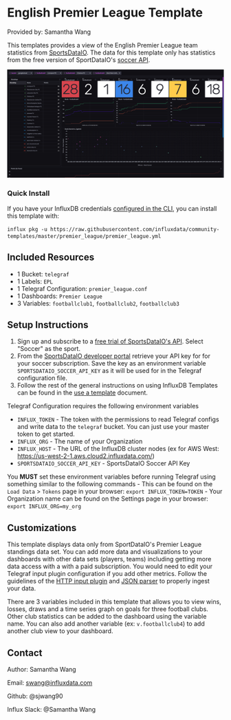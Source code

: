 # English Premier League Template

Provided by: Samantha Wang

This templates provides a view of the English Premier League team statistics from [SportsDataIO](https://sportsdata.io). The data for this template only has statistics from the free version of SportDataIO's [soccer API](https://sportsdata.io/developers/api-documentation/soccer#/free). 


![EPL Dashboard Preview](epl.png)

### Quick Install

If you have your InfluxDB credentials [configured in the CLI](Vhttps://v2.docs.influxdata.com/v2.0/reference/cli/influx/config/), you can install this template with:

```
influx pkg -u https://raw.githubusercontent.com/influxdata/community-templates/master/premier_league/premier_league.yml
```

## Included Resources

- 1 Bucket: `telegraf`
- 1 Labels: `EPL`
- 1 Telegraf Configuration: `premier_league.conf`
- 1 Dashboards: `Premier League`
- 3 Variables: `footballclub1`, `footballclub2`, `footballclub3`

## Setup Instructions
1. Sign up and subscribe to a [free trial of SportsDataIO's API](https://sportsdata.io/cart/free-trial). Select "Soccer" as the sport.
2. From the [SportsDataIO developer portal](https://sportsdata.io/developers/api-documentation/soccer) retrieve your API key for for your soccer subscription. Save the key as an environment variable `SPORTSDATAIO_SOCCER_API_KEY` as it will be used for in the Telegraf configuration file.
3. Follow the rest of the general instructions on using InfluxDB Templates can be found in the [use a template](../docs/use_a_template.md) document.

    
Telegraf Configuration requires the following environment variables
- `INFLUX_TOKEN` - The token with the permissions to read Telegraf configs and write data to the `telegraf` bucket. You can just use your master token to get started.
- `INFLUX_ORG` - The name of your Organization
- `INFLUX_HOST` - The URL of the InfluxDB cluster nodes (ex for AWS West: https://us-west-2-1.aws.cloud2.influxdata.com/)
- `SPORTSDATAIO_SOCCER_API_KEY` - SportsDataIO Soccer API Key

You **MUST** set these environment variables before running Telegraf using something similar to the following commands
    - This can be found on the `Load Data` > `Tokens` page in your browser: `export INFLUX_TOKEN=TOKEN`
    - Your Organization name can be found on the Settings page in your browser: `export INFLUX_ORG=my_org`

## Customizations

This template displays data only from SportDataIO's Premier League standings data set. You can add more data and visualizations to your dashboards with other data sets (players, teams) including getting more data access with a with a paid subscription.  You would need to edit your Telegraf input plugin configuration if you add other metrics.  Follow the guidelines of the [HTTP input plugin](https://github.com/influxdata/telegraf/tree/master/plugins/inputs/http) and [JSON parser](https://github.com/influxdata/telegraf/tree/master/plugins/parsers/json) to properly ingest your data. 

There are 3 variables included in this template that allows you to view wins, losses, draws and a time series graph on goals for three football clubs.  Other club statistics can be added to the dashboard using the variable name.  You can also add another variable (ex: `v.footballclub4`) to add another club view to your dashboard. 

## Contact

Author: Samantha Wang

Email: swang@influxdata.com

Github: @sjwang90

Influx Slack: @Samantha Wang
